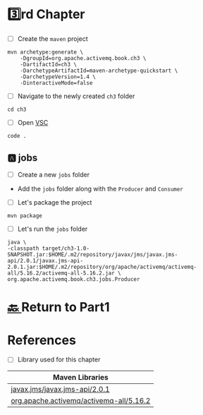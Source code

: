 # :three:rd Chapter 

- [ ] Create the `maven` project

```
mvn archetype:generate \
    -DgroupId=org.apache.activemq.book.ch3 \
    -DartifactId=ch3 \
    -DarchetypeArtifactId=maven-archetype-quickstart \
    -DarchetypeVersion=1.4 \
    -DinteractiveMode=false
```

- [ ] Navigate to the newly created `ch3` folder

```
cd ch3
```

- [ ] Open [VSC](https://code.visualstudio.com)

```
code .
```

## :a: jobs

- [ ] Create a new `jobs` folder

* Add the `jobs` folder along with the `Producer` and `Consumer`

- [ ] Let's package the project

```
mvn package
```

- [ ] Let's run the `jobs` folder

```
java \
-classpath target/ch3-1.0-SNAPSHOT.jar:$HOME/.m2/repository/javax/jms/javax.jms-api/2.0.1/javax.jms-api-2.0.1.jar:$HOME/.m2/repository/org/apache/activemq/activemq-all/5.16.2/activemq-all-5.16.2.jar \
org.apache.activemq.book.ch3.jobs.Producer 
```

# [:back: ](..) Return to Part1

# References

- [ ] Library used for this chapter

| Maven Libraries |
|-----------------|
| [javax.jms/javax.jms-api/2.0.1](https://mvnrepository.com/artifact/javax.jms/javax.jms-api/2.0.1) |
| [org.apache.activemq/activemq-all/5.16.2](https://mvnrepository.com/artifact/org.apache.activemq/activemq-all/5.16.2) |

